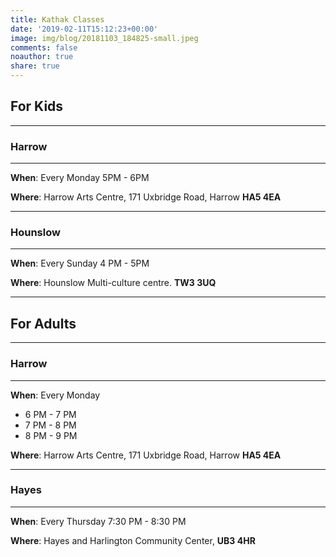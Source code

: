 ```yaml
---
title: Kathak Classes
date: '2019-02-11T15:12:23+00:00'
image: img/blog/20181103_184825-small.jpeg
comments: false
noauthor: true
share: true
---
```

## For Kids

---
### Harrow
---

__When__: Every Monday 5PM - 6PM

__Where__: Harrow Arts Centre, 171 Uxbridge Road, Harrow **HA5 4EA**

---
### Hounslow
---

__When__: Every Sunday 4 PM - 5PM

__Where__: Hounslow Multi-culture centre. **TW3 3UQ**


---
## For Adults

---
### Harrow
---

__When__: Every Monday
   - 6 PM - 7 PM
   - 7 PM - 8 PM
   - 8 PM - 9 PM

__Where__: Harrow Arts Centre, 171 Uxbridge Road, Harrow **HA5 4EA**

---
### Hayes
---

__When__: Every Thursday 7:30 PM - 8:30 PM

__Where__: Hayes and Harlington Community Center, **UB3 4HR**
